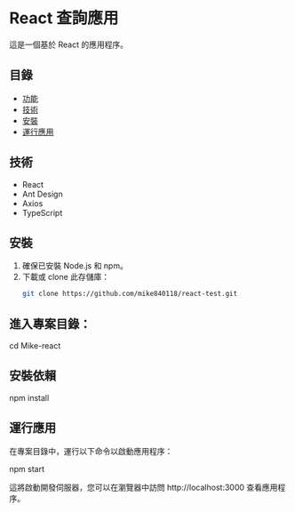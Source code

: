 # React 查詢應用

這是一個基於 React 的應用程序。

## 目錄

- [功能](#功能)
- [技術](#技術棧)
- [安裝](#安裝)
- [運行應用](#運行應用)

## 技術

- React
- Ant Design
- Axios
- TypeScript

## 安裝

1. 確保已安裝 Node.js 和 npm。
2. 下載或 clone 此存儲庫：
   ```bash
   git clone https://github.com/mike840118/react-test.git
   ```

## 進入專案目錄：

cd Mike-react

## 安裝依賴

npm install

## 運行應用

在專案目錄中，運行以下命令以啟動應用程序：

npm start

這將啟動開發伺服器，您可以在瀏覽器中訪問 http://localhost:3000 查看應用程序。
